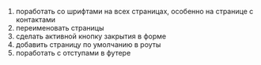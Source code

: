 1. поработать со шрифтами на всех страницах, особенно на странице с контактами
2. переименовать страницы
3. сделать активной кнопку закрытия в форме
4. добавить страницу по умолчанию в роуты
5. поработать с отступами в футере
